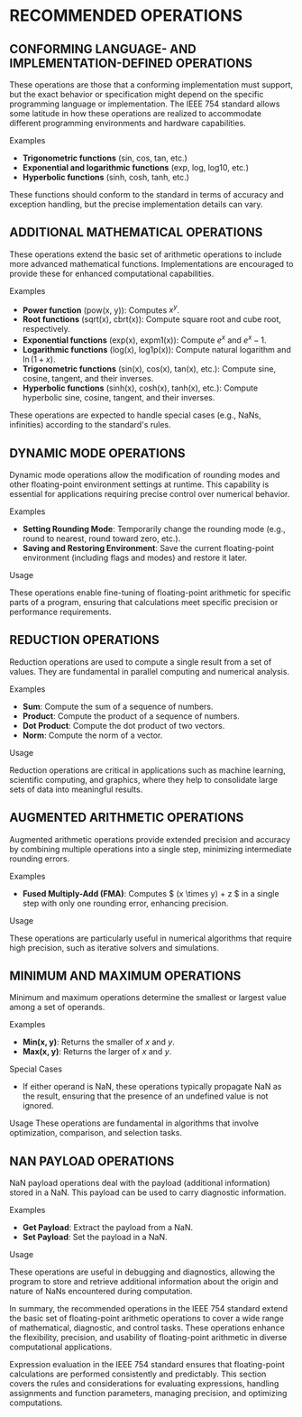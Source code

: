# RECOMMENDED OPERATIONS

## CONFORMING LANGUAGE- AND IMPLEMENTATION-DEFINED OPERATIONS

These operations are those that a conforming implementation must support, but the exact behavior or specification might depend on the specific programming language or implementation. The IEEE 754 standard allows some latitude in how these operations are realized to accommodate different programming environments and hardware capabilities.

Examples

- **Trigonometric functions** (sin, cos, tan, etc.)
- **Exponential and logarithmic functions** (exp, log, log10, etc.)
- **Hyperbolic functions** (sinh, cosh, tanh, etc.)

These functions should conform to the standard in terms of accuracy and exception handling, but the precise implementation details can vary.

## ADDITIONAL MATHEMATICAL OPERATIONS

These operations extend the basic set of arithmetic operations to include more advanced mathematical functions. Implementations are encouraged to provide these for enhanced computational capabilities.

Examples

- **Power function** (pow(x, y)): Computes $x^y$.
- **Root functions** (sqrt(x), cbrt(x)): Compute square root and cube root, respectively.
- **Exponential functions** (exp(x), expm1(x)): Compute $e^x$ and $e^x - 1$.
- **Logarithmic functions** (log(x), log1p(x)): Compute natural logarithm and $\ln(1 + x)$.
- **Trigonometric functions** (sin(x), cos(x), tan(x), etc.): Compute sine, cosine, tangent, and their inverses.
- **Hyperbolic functions** (sinh(x), cosh(x), tanh(x), etc.): Compute hyperbolic sine, cosine, tangent, and their inverses.

These operations are expected to handle special cases (e.g., NaNs, infinities) according to the standard's rules.

## DYNAMIC MODE OPERATIONS

Dynamic mode operations allow the modification of rounding modes and other floating-point environment settings at runtime. This capability is essential for applications requiring precise control over numerical behavior.

Examples

- **Setting Rounding Mode**: Temporarily change the rounding mode (e.g., round to nearest, round toward zero, etc.).
- **Saving and Restoring Environment**: Save the current floating-point environment (including flags and modes) and restore it later.

Usage

These operations enable fine-tuning of floating-point arithmetic for specific parts of a program, ensuring that calculations meet specific precision or performance requirements.

## REDUCTION OPERATIONS

Reduction operations are used to compute a single result from a set of values. They are fundamental in parallel computing and numerical analysis.

Examples

- **Sum**: Compute the sum of a sequence of numbers.
- **Product**: Compute the product of a sequence of numbers.
- **Dot Product**: Compute the dot product of two vectors.
- **Norm**: Compute the norm of a vector.

Usage

Reduction operations are critical in applications such as machine learning, scientific computing, and graphics, where they help to consolidate large sets of data into meaningful results.

## AUGMENTED ARITHMETIC OPERATIONS

Augmented arithmetic operations provide extended precision and accuracy by combining multiple operations into a single step, minimizing intermediate rounding errors.

Examples

- **Fused Multiply-Add (FMA)**: Computes $ (x \times y) + z $ in a single step with only one rounding error, enhancing precision.

Usage

These operations are particularly useful in numerical algorithms that require high precision, such as iterative solvers and simulations.

## MINIMUM AND MAXIMUM OPERATIONS

Minimum and maximum operations determine the smallest or largest value among a set of operands.

Examples

- **Min(x, y)**: Returns the smaller of $x$ and $y$.
- **Max(x, y)**: Returns the larger of $x$ and $y$.

Special Cases

- If either operand is NaN, these operations typically propagate NaN as the result, ensuring that the presence of an undefined value is not ignored.

Usage
These operations are fundamental in algorithms that involve optimization, comparison, and selection tasks.

## NAN PAYLOAD OPERATIONS

NaN payload operations deal with the payload (additional information) stored in a NaN. This payload can be used to carry diagnostic information.

Examples

- **Get Payload**: Extract the payload from a NaN.
- **Set Payload**: Set the payload in a NaN.

Usage

These operations are useful in debugging and diagnostics, allowing the program to store and retrieve additional information about the origin and nature of NaNs encountered during computation.

In summary, the recommended operations in the IEEE 754 standard extend the basic set of floating-point arithmetic operations to cover a wide range of mathematical, diagnostic, and control tasks. These operations enhance the flexibility, precision, and usability of floating-point arithmetic in diverse computational applications.

Expression evaluation in the IEEE 754 standard ensures that floating-point calculations are performed consistently and predictably. This section covers the rules and considerations for evaluating expressions, handling assignments and function parameters, managing precision, and optimizing computations.
